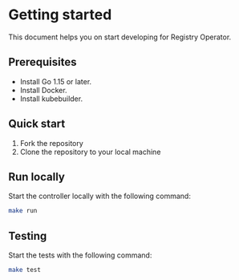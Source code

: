 # Getting started

This document helps you on start developing for Registry Operator.

## Prerequisites

* Install Go 1.15 or later.
* Install Docker.
* Install kubebuilder.

## Quick start

1. Fork the repository
2. Clone the repository to your local machine

## Run locally

Start the controller locally with the following command:

```sh
make run
```

## Testing

Start the tests with the following command:

```sh
make test
```
